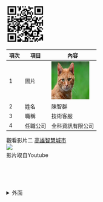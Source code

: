 <img src="qr.png" width="100" Height="100"  />



| 項次 | 項目 | 內容 |
|----------|----------|----------|
| 1    | 圖片    | <img src="CAT.jfif" width="100" Height="100"  />|
| 2   | 姓名    | 陳智群|
| 3   | 職稱     | 技術客服|
| 4  | 任職公司    | 全科資訊有限公司|

觀看影片二
<a href="https://www.youtube.com/watch?v=5rpVogaxPiU" target="_blank">高雄智慧城市</a><br>
<img src="https://i.ytimg.com/vi/5rpVogaxPiU/hq720.jpg?sqp=-oaymwEnCNAFEJQDSFryq4qpAxkIARUAAIhCGAHYAQHiAQoIGBACGAY4AUAB&rs=AOn4CLACLI7i9bcMShB_ZalXa0QOsYMO-Q">
<a alt="高雄智慧城市" width="400" hgight="250" border="10"/></a>
<br>影片取自Youtube

<br><br><br>


 <details>
 <summary>
外面
 </summary>
 裡面的東西
 </details>
